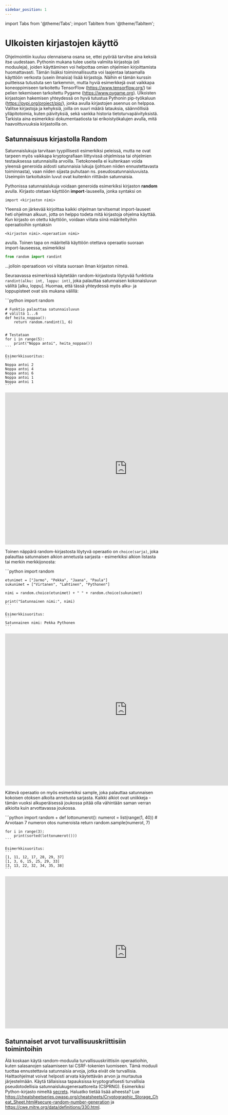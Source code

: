 ```yaml
---
sidebar_position: 1
---
```

import Tabs from '@theme/Tabs';
import TabItem from '@theme/TabItem';

# Ulkoisten kirjastojen käyttö

Ohjelmointiin kuuluu olennaisena osana se, ettei pyörää tarvitse aina keksiä itse uudestaan. Pythonin mukana tulee useita valmiita kirjastoja (eli moduuleja), joiden käyttäminen voi helpottaa omien ohjelmien kirjoittamista huomattavasti. Tämän lisäksi toiminnallisuutta voi laajentaa lataamalla käyttöön verkosta (usein ilmaisia) lisää kirjastoja. Näihin ei tämän kurssin puitteissa tutustuta sen tarkemmin, mutta hyviä esimerkkejä ovat vaikkapa koneoppimiseen tarkoitettu TensorFlow (https://www.tensorflow.org/) tai pelien tekemiseen tarkoitettu Pygame (https://www.pygame.org). Ulkoisten kirjastojen hakemisen yhteydessä on hyvä tutustua Pythonin pip-työkaluun (https://pypi.org/project/pip/), jonka avulla kirjastojen asennus on helppoa. Valitse kirjastoja ja kehyksiä, joilla on suuri määrä latauksia, säännöllisiä ylläpitotoimia, kuten päivityksiä, sekä vankka historia tietoturvapäivityksistä. Tarkista aina esimerkiksi dokumentaatiosta tai erikoistyökalujen avulla, mitä haavoittuvuuksia kirjastoilla on.

## Satunnaisuus kirjastolla Random

Satunnaislukuja tarvitaan tyypillisesti esimerkiksi peleissä, mutta ne ovat tarpeen myös vaikkapa kryptografiaan liittyvissä ohjelmissa tai ohjelmien testauksessa satunnaisilla arvoilla. Tietokoneella ei kuitenkaan voida yleensä generoida aidosti satunnaisia lukuja (johtuen niiden ennustettavasta toiminnasta), vaan niiden sijasta puhutaan ns. pseudosatunnaisluvuista. Useimpiin tarkoituksiin luvut ovat kuitenkin riittävän satunnaisia.

Pythonissa satunnaislukuja voidaan generoida esimerkiksi kirjaston **random** avulla. Kirjasto otetaan käyttöön **import**-lauseella, jonka syntaksi on

`import <kirjaston nimi>`

Yleensä on järkevää kirjoittaa kaikki ohjelman tarvitsemat import-lauseet heti ohjelman alkuun, jotta on helppo todeta mitä kirjastoja ohjelma käyttää. Kun kirjasto on otettu käyttöön, voidaan viitata siinä määriteltyihin operaatioihin syntaksin

`<kirjaston nimi>.<operaation nimi>`

avulla. Toinen tapa on määritellä käyttöön otettava operaatio suoraan import-lauseessa, esimerkiksi

```python 
from random import randint
 ```

...jolloin operaatioon voi viitata suoraan ilman kirjaston nimeä.

Seuraavassa esimerkissä käytetään random-kirjastosta löytyvää funktiota `randint(alku: int, loppu: int)`, joka palauttaa satunnaisen kokonaisluvun väliltä [alku, loppu]. Huomaa, että tässä yhteydessä myös alku- ja loppupisteet ovat siis mukana välillä:

<Tabs>
  <TabItem value="code" label="Koodiesimerkki" default>
    ```python 
    import random

    # Funktio palauttaa satunnaisluvun
    # väliltä 1...6
    def heita_noppaa():
        return random.randint(1, 6)


    # Testataan
    for i in range(5):
        print("Noppa antoi", heita_noppaa())
    ```

    Esimerkkisuoritus:
    ```
    Noppa antoi 2
    Noppa antoi 4
    Noppa antoi 6
    Noppa antoi 1
    Noppa antoi 1
    ```
  </TabItem>
  <TabItem value="Visualisaatio" label="Visualisaatio">
    <iframe width="800" height="500" frameborder="0" src="https://pythontutor.com/iframe-embed.html#code=import%20random%0A%0A%23%20Funktio%20palauttaa%20satunnaisluvun%0A%23%20v%C3%A4lilt%C3%A4%201...6%0Adef%20heita_noppaa%28%29%3A%0A%20%20%20%20return%20random.randint%281,%206%29%0A%0A%0A%23%20Testataan%0Afor%20i%20in%20range%285%29%3A%0A%20%20%20%20print%28%22Noppa%20antoi%22,%20heita_noppaa%28%29%29&codeDivHeight=400&codeDivWidth=350&cumulative=false&curInstr=0&heapPrimitives=nevernest&origin=opt-frontend.js&py=3&rawInputLstJSON=%5B%5D&textReferences=false"> </iframe>
  </TabItem>
</Tabs>

Toinen näppärä random-kirjastosta löytyvä operaatio on `choice(sarja)`, joka palauttaa satunnaisen alkion annetusta sarjasta - esimerkiksi alkion listasta tai merkin merkkijonosta:

<Tabs>
  <TabItem value="code" label="Koodiesimerkki" default>
    ```python 
    import random

    etunimet = ["Jarmo", "Pekka", "Jaana", "Paula"]
    sukunimet = ["Virtanen", "Lahtinen", "Pythonen"]

    nimi = random.choice(etunimet) + " " + random.choice(sukunimet)

    print("Satunnainen nimi:", nimi)
    ```

    Esimerkkisuoritus:
    ``` 
    Satunnainen nimi: Pekka Pythonen
    ```
  </TabItem>
  <TabItem value="Visualisaatio" label="Visualisaatio">
    <iframe width="800" height="500" frameborder="0" src="https://pythontutor.com/iframe-embed.html#code=import%20random%0A%0Aetunimet%20%3D%20%5B%22Jarmo%22,%20%22Pekka%22,%20%22Jaana%22,%20%22Paula%22%5D%0Asukunimet%20%3D%20%5B%22Virtanen%22,%20%22Lahtinen%22,%20%22Pythonen%22%5D%0A%0Animi%20%3D%20random.choice%28etunimet%29%20%2B%20%22%20%22%20%2B%20random.choice%28sukunimet%29%0A%0Aprint%28%22Satunnainen%20nimi%3A%22,%20nimi%29&codeDivHeight=400&codeDivWidth=350&cumulative=false&curInstr=0&heapPrimitives=nevernest&origin=opt-frontend.js&py=3&rawInputLstJSON=%5B%5D&textReferences=false"> </iframe>
  </TabItem>
</Tabs>

Kätevä operaatio on myös esimerkiksi sample, joka palauttaa satunnaisen kokoisen otoksen alkoita annetusta sarjasta. Kaikki alkiot ovat uniikkeja - tämän vuoksi alkuperäisessä joukossa pitää olla vähintään saman verran alkioita kuin arvottavassa joukossa.

<Tabs>
  <TabItem value="code" label="Koodiesimerkki" default>
    ```python 
    import random
+
    def lottonumerot():
        numerot = list(range(1, 40))
        # Arvotaan 7 numeron otos numeroista
        return random.sample(numerot, 7)

    for i in range(3):
        print(sorted(lottonumerot()))
    ```

    Esimerkkisuoritus:
    ```
    [1, 11, 12, 17, 28, 29, 37]
    [1, 3, 6, 15, 25, 29, 33]
    [3, 13, 22, 32, 34, 35, 38]
    ```
  </TabItem>
  <TabItem value="Visualisaatio" label="Visualisaatio">
    <iframe width="800" height="500" frameborder="0" src="https://pythontutor.com/iframe-embed.html#code=import%20random%0A%0Adef%20lottonumerot%28%29%3A%0A%20%20%20%20numerot%20%3D%20list%28range%281,%2040%29%29%0A%20%20%20%20%23%20Arvotaan%207%20numeron%20otos%20numeroista%0A%20%20%20%20return%20random.sample%28numerot,%207%29%0A%0Afor%20i%20in%20range%283%29%3A%0A%20%20%20%20print%28sorted%28lottonumerot%28%29%29%29&codeDivHeight=400&codeDivWidth=350&cumulative=false&curInstr=0&heapPrimitives=nevernest&origin=opt-frontend.js&py=3&rawInputLstJSON=%5B%5D&textReferences=false"> </iframe>
  </TabItem>
</Tabs>

## Satunnaiset arvot turvallisuuskriittisiin toimintoihin

Älä koskaan käytä random-moduulia turvallisuuskriittisiin operaatioihin, kuten salasanojen salaamiseen tai CSRF-tokenien luomiseen. Tämä moduuli tuottaa ennustettavia satunnaisia arvoja, jotka eivät ole turvallisia. Haittaohjelmat voivat helposti arvata käytettävän arvon ja murtautua järjestelmään. Käytä tällaisissa tapauksissa kryptografisesti turvallisia pseudotodellisia satunnaislukugeneraattoreita (CSPRNG). Esimerkiksi Python-kirjasto nimeltä [secrets](https://docs.python.org/3/library/secrets.html). Haluatko tietää lisää aiheesta? Lue https://cheatsheetseries.owasp.org/cheatsheets/Cryptographic_Storage_Cheat_Sheet.html#secure-random-number-generation ja https://cwe.mitre.org/data/definitions/330.html.